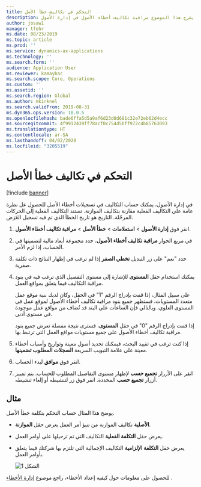 ```yaml
---
title: التحكم في تكاليف خطأ الأصل
description: يشرح هذا الموضوع مراقبة تكاليف أخطاء الأصول في إدارة الأصول.
author: josaw1
manager: tfehr
ms.date: 08/23/2019
ms.topic: article
ms.prod: ''
ms.service: dynamics-ax-applications
ms.technology: ''
ms.search.form: ''
audience: Application User
ms.reviewer: kamaybac
ms.search.scope: Core, Operations
ms.custom: ''
ms.assetid: ''
ms.search.region: Global
ms.author: mkirknel
ms.search.validFrom: 2019-08-31
ms.dyn365.ops.version: 10.0.5
ms.openlocfilehash: bade6ffa5d5a9af6d23d0d681c32e72eb62d4ecc
ms.sourcegitcommit: 4f9912439ff78acf0c754d5bff972c4b85763093
ms.translationtype: HT
ms.contentlocale: ar-SA
ms.lasthandoff: 04/02/2020
ms.locfileid: "3205519"
---
```

# <a name="asset-fault-cost-control"></a>التحكم في تكاليف خطأ الأصل

[!include [banner](../../includes/banner.md)]

 

في إدارة الأصول، يمكنك حساب التكاليف في تسجيلات أخطاء الأصل للحصول عل نظرة عامة على التكاليف الفعلية مقارنة بتكاليف الموازنة. تستند التكاليف الفعلية إلى الحركات المرحّلة. التاريخ هو تاريخ الخطأ الذي تم فيه تسجيل العَرَض.

1. انقر فوق **إدارة الأصول** > **استعلامات‬** > **خطأ الأصل** > **مراقبة تكاليف أخطاء الأصول‏‎**.

2. في مربع الحوار **مراقبة تكاليف أخطاء الأصول**، حدد مجموعة أبعاد مالية لتضمينها في الحساب، إذا لزم الأمر.

4. حدد "نعم" على زر التبديل **تخطي الصفر** إذا لم ترغب في إظهار النتائج ذات تكلفة صفرية.

5. يمكنك استخدام حقل **المستوى** للإشارة إلى مستوى التفصيل الذي ترغب فيه في بنود مراقبة التكاليف فيما يتعلق بمواقع العمل. 

    على سبيل المثال، إذا قمت بإدراج الرقم "1" في الحقل، وكان لديك بنية موقع عمل متعدد المستويات، فستظهر جميع بنود مراقبة تكاليف أخطاء الأصول لموقع عمل في المستوى العلوي، وبالتالي فإن الساعات على البند قد تُضاف من مواقع عمل موجودة في مستوى أدنى. 
    
    إذا قمت بإدراج الرقم "0" في حقل **المستوى**، فسترى نتيجة مفصلة تعرض جميع بنود مراقبة تكاليف أخطاء الأصول على جميع مستويات مواقع العمل التي ترتبط بها.

6. إذا كنت ترغب في تقييد البحث، فيمكنك تحديد أصول معينة وتواريخ وأسباب أخطاء معينة على علامة التبويب السريعة **السجلات المطلوب تضمينها‬**.

7. انقر فوق **موافق** لبدء الحساب.

8. انقر على الأزرار **تجميع حسب** لإظهار مستوى التفاصيل المطلوب للحساب. يتم تمييز أزرار **تجميع حسب** المحددة. انقر فوق زر لتنشيطه أو إلغاء تنشيطه.

## <a name="example"></a>مثال

يوضح هذا المثال حساب التحكم بتكلفة خطأ الأصل.

- يعرض حقل **الموازنة‏‎ الأصلية** تكاليف الموازنة من تنبؤ أمر العمل. 
- يعرض حقل **التكلفة الفعلية** التكاليف التي تم ترحيلها على أوامر العمل. 
- يعرض حقل **التكلفة الإلزامية** التكاليف الإجمالية التي تلتزم بها شركتك فيما يتعلق بأوامر العمل.

    ![الشكل 1](media/05-controlling-and-reporting.png)

للحصول على معلومات حول كيفية إعداد الأخطاء، راجع موضوع [إدارة الأخطاء](../setup-for-work-orders/fault-management.md) .

